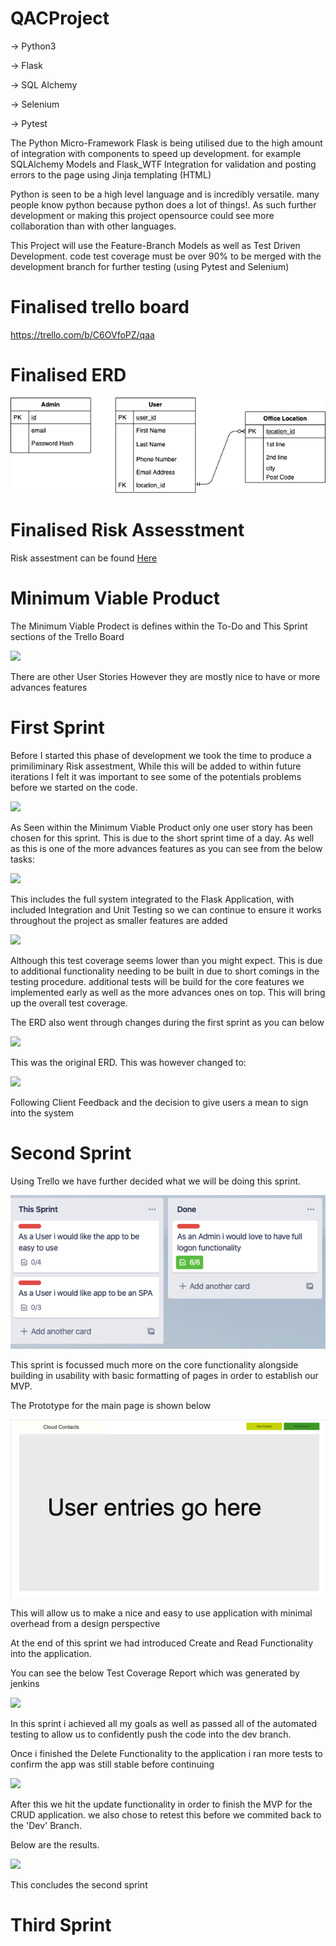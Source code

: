 # QACProject

-> Python3

-> Flask

-> SQL Alchemy

-> Selenium

-> Pytest

The Python Micro-Framework Flask is being utilised due to the high amount of integration with components to speed up development. for example SQLAlchemy Models and Flask_WTF Integration for validation and posting errors to the page using Jinja templating (HTML)

Python is seen to be a high level language and is incredibly versatile. many people know python because python does a lot of things!. 
As such further development or making this project opensource could see more collaboration than with other languages.

This Project will use the Feature-Branch Models as well as Test Driven Development. code test coverage must be over 90% to be merged with the development branch for further testing (using Pytest and Selenium)

# Finalised trello board

https://trello.com/b/C6OVfoPZ/qaa

# Finalised ERD

![](Documentation_rss/New_ERD.png)

# Finalised Risk Assesstment

Risk assestment can be found [Here](https://docs.google.com/spreadsheets/d/1e9dNWcu6ro9YcTkmCDNhyVzRHGwjEr3RxXqMkqxVKZE/edit?usp=sharing)

# Minimum Viable Product

The Minimum Viable Prodect is defines within the To-Do and This Sprint sections of the Trello Board 

![](Documentation_rss/MVP.png)

There are other User Stories However they are mostly nice to have or more advances features

# First Sprint

Before I started this phase of development we took the time to produce a primiliminary Risk assestment, While this will be added to within future iterations I felt it was important to see some of the potentials problems before we started on the code. 

![](Document_rss/RiskAssestment-1.png)

As Seen within the Minimum Viable Product only one user story has been chosen for this sprint. This is due to the short sprint time of a day. 
As well as this is one of the more advances features as you can see from the below tasks:

![](Document_rss/Sprint1Tasks.png)

This includes the full system integrated to the Flask Application, with included Integration and Unit Testing so we can continue to ensure it works throughout the project as smaller features are added 

![](Documentation_rss/Sprint1Tests.png)

Although this test coverage seems lower than you might expect. This is due to additional functionality needing to be built in due to short comings in the testing procedure. additional tests will be build for the core features we implemented early as well as the more advances ones on top. This will bring up the overall test coverage. 

The ERD also went through changes during the first sprint as you can below 

![](Documentation_rss/Old_ERD.png)

This was the original ERD. This was however changed to: 

![](Documentation_rss/ERD.png)

Following Client Feedback and the decision to give users a mean to sign into the system

# Second Sprint

Using Trello we have further decided what we will be doing this sprint. 

![](Documentation_rss/Sprint2Tasks.png)

This sprint is focussed much more on the core functionality alongside building in usability with basic formatting of pages in order to establish our MVP. 

The Prototype for the main page is shown below 

![](Documentation_rss/Sprint2Proto.png)

This will allow us to make a nice and easy to use application with minimal overhead from a design perspective 

At the end of this sprint we had introduced Create and Read Functionality into the application. 

You can see the below Test Coverage Report which was generated by jenkins 

![](Documentation_rss/Sprint2Tests)

In this sprint i achieved all my goals as well as passed all of the automated testing to allow us to confidently push the code into the dev branch. 

Once i finished the Delete Functionality to the application i ran more tests to confirm the app was still stable before continuing 

![](Documentation_rss/mid-Sprint2Tests)

After this we hit the update functionality in order to finish the MVP for the CRUD application. we also chose to retest this before we commited back to the 'Dev' Branch. 

Below are the results. 

![](Documentation_rss/end-Sprint2Tests)

This concludes the second sprint 

# Third Sprint